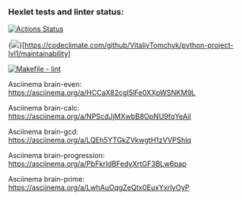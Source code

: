 ### Hexlet tests and linter status:
[![Actions Status](https://github.com/VitaliyTomchyk/python-project-lvl1/workflows/hexlet-check/badge.svg)](https://github.com/VitaliyTomchyk/python-project-lvl1/actions)

{<img src="https://api.codeclimate.com/v1/badges/b801dc871d0d3908d06c/maintainability" />}[https://codeclimate.com/github/VitaliyTomchyk/python-project-lvl1/maintainability]

[![Makefile - lint](https://github.com/VitaliyTomchyk/python-project-lvl1/actions/workflows/lint-test.yml/badge.svg)](https://github.com/VitaliyTomchyk/python-project-lvl1/actions/workflows/lint-test.yml)

Asciinema brain-even: https://asciinema.org/a/HCCaX82cgI5lFe0XXpWSNKM9L

Asciinema brain-calc: https://asciinema.org/a/NPScdJjMXwbB8OpNU9fqYeAil

Asciinema brain-gcd: https://asciinema.org/a/LQEh5YTGkZVkwgtH1zVVPShlq

Asciinema brain-progression: https://asciinema.org/a/PbFkrIdBFedyXrtGF3BLw6pap

Asciinema brain-prime: https://asciinema.org/a/LwhAuOqgZeQtx0EuxYxrIyOyP
